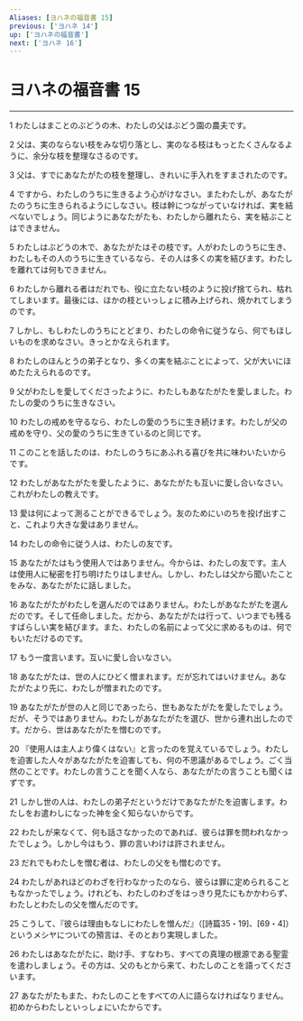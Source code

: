 ```yaml
---
Aliases: [ヨハネの福音書 15]
previous: ['ヨハネ 14']
up: ['ヨハネの福音書']
next: ['ヨハネ 16']
---
```

# ヨハネの福音書 15

***




1 
わたしはまことのぶどうの木、わたしの父はぶどう園の農夫です。 



2 
父は、実のならない枝をみな切り落とし、実のなる枝はもっとたくさんなるように、余分な枝を整理なさるのです。 



3 
父は、すでにあなたがたの枝を整理し、きれいに手入れをすまされたのです。 



4 
ですから、わたしのうちに生きるよう心がけなさい。またわたしが、あなたがたのうちに生きられるようにしなさい。枝は幹につながっていなければ、実を結べないでしょう。同じようにあなたがたも、わたしから離れたら、実を結ぶことはできません。 



5 
わたしはぶどうの木で、あなたがたはその枝です。人がわたしのうちに生き、わたしもその人のうちに生きているなら、その人は多くの実を結びます。わたしを離れては何もできません。 



6 
わたしから離れる者はだれでも、役に立たない枝のように投げ捨てられ、枯れてしまいます。最後には、ほかの枝といっしょに積み上げられ、焼かれてしまうのです。 



7 
しかし、もしわたしのうちにとどまり、わたしの命令に従うなら、何でもほしいものを求めなさい。きっとかなえられます。 



8 
わたしのほんとうの弟子となり、多くの実を結ぶことによって、父が大いにほめたたえられるのです。 



9 
父がわたしを愛してくださったように、わたしもあなたがたを愛しました。わたしの愛のうちに生きなさい。 



10 
わたしの戒めを守るなら、わたしの愛のうちに生き続けます。わたしが父の戒めを守り、父の愛のうちに生きているのと同じです。 



11 
このことを話したのは、わたしのうちにあふれる喜びを共に味わいたいからです。 



12 
わたしがあなたがたを愛したように、あなたがたも互いに愛し合いなさい。これがわたしの教えです。 



13 
愛は何によって測ることができるでしょう。友のためにいのちを投げ出すこと、これより大きな愛はありません。 



14 
わたしの命令に従う人は、わたしの友です。 



15 
あなたがたはもう使用人ではありません。今からは、わたしの友です。主人は使用人に秘密を打ち明けたりはしません。しかし、わたしは父から聞いたことをみな、あなたがたに話しました。 



16 
あなたがたがわたしを選んだのではありません。わたしがあなたがたを選んだのです。そして任命しました。だから、あなたがたは行って、いつまでも残るすばらしい実を結びます。また、わたしの名前によって父に求めるものは、何でもいただけるのです。 



17 
もう一度言います。互いに愛し合いなさい。 



18 
あなたがたは、世の人にひどく憎まれます。だが忘れてはいけません。あなたがたより先に、わたしが憎まれたのです。 



19 
あなたがたが世の人と同じであったら、世もあなたがたを愛したでしょう。だが、そうではありません。わたしがあなたがたを選び、世から連れ出したのです。だから、世はあなたがたを憎むのです。 



20 
『使用人は主人より偉くはない』と言ったのを覚えているでしょう。わたしを迫害した人々があなたがたを迫害しても、何の不思議があるでしょう。ごく当然のことです。わたしの言うことを聞く人なら、あなたがたの言うことも聞くはずです。 



21 
しかし世の人は、わたしの弟子だというだけであなたがたを迫害します。わたしをお遣わしになった神を全く知らないからです。 



22 
わたしが来なくて、何も話さなかったのであれば、彼らは罪を問われなかったでしょう。しかし今はもう、罪の言いわけは許されません。 



23 
だれでもわたしを憎む者は、わたしの父をも憎むのです。 



24 
わたしがあれほどのわざを行わなかったのなら、彼らは罪に定められることもなかったでしょう。けれども、わたしのわざをはっきり見たにもかかわらず、わたしとわたしの父を憎んだのです。 



25 
こうして、『彼らは理由もなしにわたしを憎んだ』（[詩篇35・19]、[69・4]）というメシヤについての預言は、そのとおり実現しました。 



26 
わたしはあなたがたに、助け手、すなわち、すべての真理の根源である聖霊を遣わしましょう。その方は、父のもとから来て、わたしのことを語ってくださいます。 



27 
あなたがたもまた、わたしのことをすべての人に語らなければなりません。初めからわたしといっしょにいたからです。
